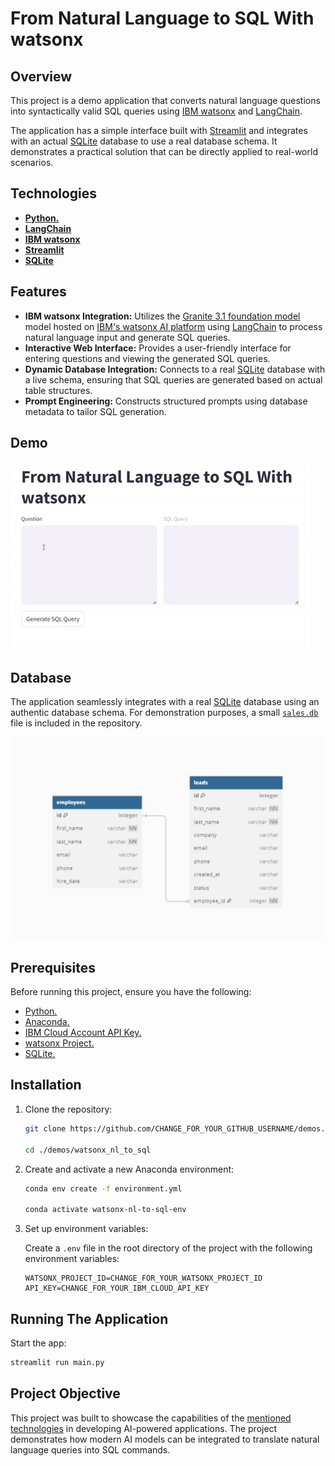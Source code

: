 # From Natural Language to SQL With watsonx

## Overview

This project is a demo application that converts natural language questions into syntactically valid SQL queries using [IBM watsonx](https://www.ibm.com/watsonx) and [LangChain](https://www.langchain.com).

The application has a simple interface built with [Streamlit](https://streamlit.io/) and integrates with an actual [SQLite](https://www.sqlite.org/) database to use a real database schema. It demonstrates a practical solution that can be directly applied to real-world scenarios.

## Technologies

- [**Python.**](https://www.python.org/)
- [**LangChain**](https://www.langchain.com/)
- [**IBM watsonx**](https://www.ibm.com/watsonx)
- [**Streamlit**](https://streamlit.io/)
- [**SQLite**](https://www.sqlite.org/)

## Features

- **IBM watsonx Integration:** Utilizes the [Granite 3.1 foundation model](https://www.ibm.com/granite) model hosted on [IBM's watsonx AI platform](https://www.ibm.com/watsonx) using [LangChain](https://www.langchain.com/) to process natural language input and generate SQL queries.
- **Interactive Web Interface:** Provides a user-friendly interface for entering questions and viewing the generated SQL queries.
- **Dynamic Database Integration:** Connects to a real [SQLite](https://www.sqlite.org/) database with a live schema, ensuring that SQL queries are generated based on actual table structures.
- **Prompt Engineering:** Constructs structured prompts using database metadata to tailor SQL generation.

## Demo

![demo.gif](./demo.gif)

## Database

The application seamlessly integrates with a real [SQLite](https://www.sqlite.org/) database using an authentic database schema. For demonstration purposes, a small [`sales.db`](./sales.db) file is included in the repository.

![db_schema.jpg](./db_schema.jpg)

## Prerequisites

Before running this project, ensure you have the following:

- [Python.](https://www.python.org/)
- [Anaconda.](https://anaconda.org/)
- [IBM Cloud Account API Key.](https://www.ibm.com/cloud)
- [watsonx Project.](https://www.ibm.com/watsonx)
- [SQLite.](https://www.sqlite.org/)

## Installation

1. Clone the repository:

   ```sh
   git clone https://github.com/CHANGE_FOR_YOUR_GITHUB_USERNAME/demos.git

   cd ./demos/watsonx_nl_to_sql
   ```

2. Create and activate a new Anaconda environment:

   ```sh
   conda env create -f environment.yml

   conda activate watsonx-nl-to-sql-env
   ```

3. Set up environment variables:

   Create a `.env` file in the root directory of the project with the following environment variables:

   ```env
   WATSONX_PROJECT_ID=CHANGE_FOR_YOUR_WATSONX_PROJECT_ID
   API_KEY=CHANGE_FOR_YOUR_IBM_CLOUD_API_KEY
   ```

## Running The Application

Start the app:

```sh
streamlit run main.py
```

## Project Objective

This project was built to showcase the capabilities of the [mentioned technologies](#technologies) in developing AI-powered applications.
The project demonstrates how modern AI models can be integrated to translate natural language queries into SQL commands.